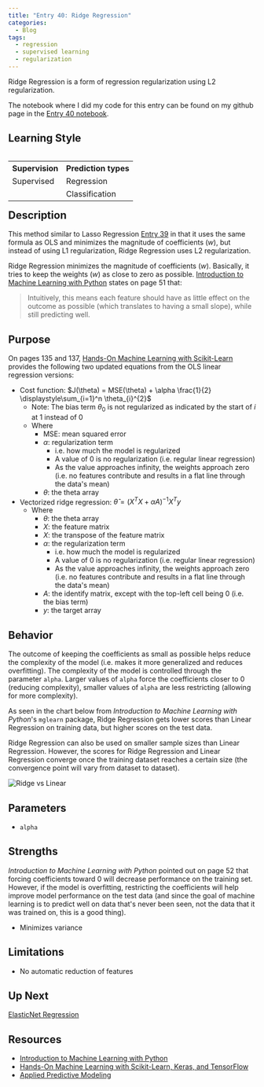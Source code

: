 ```yaml
---
title: "Entry 40: Ridge Regression"
categories:
  - Blog
tags:
  - regression
  - supervised learning
  - regularization
---
```


Ridge Regression is a form of regression regularization using L2 regularization.

The notebook where I did my code for this entry can be found on my github page in the [Entry 40 notebook](https://github.com/julielinx/datascience_diaries/blob/master/03_supervised_learning/40a_ridge_regression.pynb).

## Learning Style

<table align='left'>
    <tr>
        <th>Supervision</th>
        <th>Prediction types</th>
    </tr>
    <tr>
        <td>Supervised</td>
        <td>Regression</td>
    </tr>
    <tr>
        <td></td>
        <td>Classification</td>
    </tr>
</table>

## Description

This method similar to Lasso Regression [Entry 39](https://julielinx.github.io/blog/39_regression_lasso/) in that it uses the same formula as OLS and minimizes the magnitude of coefficients (*w*), but instead of using L1 regularization, Ridge Regression uses L2 regularization.

Ridge Regression minimizes the magnitude of coefficients (*w*). Basically, it tries to keep the weights (*w*) as close to zero as possible. [Introduction to Machine Learning with Python](https://www.amazon.com/Introduction-Machine-Learning-Python-Scientists/dp/1449369413) states on page 51 that:

> Intuitively, this means each feature should have as little effect on the outcome as possible (which translates to having a small slope), while still predicting well.

## Purpose

On pages 135 and 137, [Hands-On Machine Learning with Scikit-Learn](https://www.amazon.com/Hands-Machine-Learning-Scikit-Learn-TensorFlow/dp/1492032646) provides the following two updated equations from the OLS linear regression versions:

- Cost function: $J(\theta) = MSE(\theta) + \alpha \frac{1}{2} \displaystyle\sum_{i=1}^n \theta_{i}^{2}$
  - Note: The bias term $\theta_{0}$ is not regularized as indicated by the start of $i$ at 1 instead of 0
  - Where
    - MSE: mean squared error
    - $\alpha$: regularization term
      - i.e. how much the model is regularized
      - A value of 0 is no regularization (i.e. regular linear regression)
      - As the value approaches infinity, the weights approach zero (i.e. no features contribute and results in a flat line through the data's mean)
    - $\theta$: the theta array
- Vectorized ridge regression: $\hat{\theta} = (X^{T} X + \alpha A)^{-1} X^{T}y$
  - Where
    - $\theta$: the theta array
    - $X$: the feature matrix
    - $X$: the transpose of the feature matrix
    - $\alpha$: the regularization term
      - i.e. how much the model is regularized
      - A value of 0 is no regularization (i.e. regular linear regression)
      - As the value approaches infinity, the weights approach zero (i.e. no features contribute and results in a flat line through the data's mean)
    - $A$: the identify matrix, except with the top-left cell being 0 (i.e. the bias term)
    - $y$: the target array

## Behavior

The outcome of keeping the coefficients as small as possible helps reduce the complexity of the model (i.e. makes it more generalized and reduces overfitting). The complexity of the model is controlled through the parameter `alpha`. Larger values of `alpha` force the coefficients closer to 0 (reducing complexity), smaller values of `alpha` are less restricting (allowing for more complexity).

As seen in the chart below from *Introduction to Machine Learning with Python*'s `mglearn` package, Ridge Regression gets lower scores than Linear Regression on training data, but higher scores on the test data.

Ridge Regression can also be used on smaller sample sizes than Linear Regression. However, the scores for Ridge Regression and Linear Regression converge once the training dataset reaches a certain size (the convergence point will vary from dataset to dataset).

![Ridge vs Linear](https://julielinx.github.io/assets/images/40a_ridge_vs_linear.png)

## Parameters

- `alpha`

## Strengths

*Introduction to Machine Learning with Python* pointed out on page 52 that forcing coefficients toward 0 will decrease performance on the training set. However, if the model is overfitting, restricting the coefficients will help improve model performance on the test data (and since the goal of machine learning is to predict well on data that's never been seen, not the data that it was trained on, this is a good thing).

- Minimizes variance

## Limitations

- No automatic reduction of features

## Up Next

[ElasticNet Regression](https://julielinx.github.io/blog/41_regression_elasticnet/)

## Resources

- [Introduction to Machine Learning with Python](https://www.amazon.com/Introduction-Machine-Learning-Python-Scientists/dp/1449369413)
- [Hands-On Machine Learning with Scikit-Learn, Keras, and TensorFlow](https://www.amazon.com/Hands-Machine-Learning-Scikit-Learn-TensorFlow/dp/1492032646)
- [Applied Predictive Modeling](https://www.amazon.com/Applied-Predictive-Modeling-Max-Kuhn-ebook/dp/B00K15TZU0)
